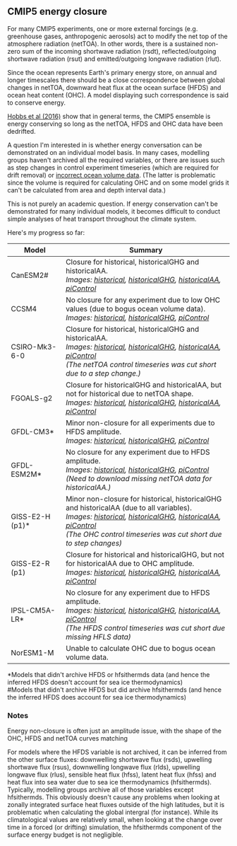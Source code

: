 ## CMIP5 energy closure

For many CMIP5 experiments, one or more external forcings (e.g. greenhouse gases, anthropogenic aerosols)
act to modify the net top of the atmosphere radiation (netTOA).
In other words, there is a sustained non-zero sum of the incoming shortwave radiation (rsdt),
reflected/outgoing shortwave radiation (rsut) and emitted/outgoing longwave radiation (rlut).  

Since the ocean represents Earth's primary energy store, on annual and longer timescales
there should be a close correspondence between global changes in netTOA,
downward heat flux at the ocean surface (HFDS) and ocean heat content (OHC).
A model displaying such correspondence is said to conserve energy.

[Hobbs et al (2016)](https://journals.ametsoc.org/doi/10.1175/JCLI-D-15-0477.1) show that in general terms,
the CMIP5 ensemble is energy conserving so long as the netTOA, HFDS and OHC data have been dedrifted.

A question I'm interested in is whether energy conversation can be demonstrated on an individual model basis.
In many cases, modelling groups haven't archived all the required variables,
or there are issues such as step changes in control experiment timeseries (which are required for drift removal)
or [incorrect ocean volume data](https://github.com/DamienIrving/ocean-analysis/blob/master/development/volume_validation.ipynb).
(The latter is problematic since the volume is required for calculating OHC
and on some model grids it can't be calculated from area and depth interval data.)

This is not purely an academic question. If energy conservation can't be demonstrated for many individual models,
it becomes difficult to conduct simple analyses of heat transport throughout the climate system.

Here's my progress so far:

| Model           | Summary             |                                                               
| ---             | ---                 |                                                      
| CanESM2#        | Closure for historical, historicalGHG and historicalAA. <br/> *Images: [historical](https://www.flickr.com/photos/69921266@N08/41131107735/), [historicalGHG](https://www.flickr.com/photos/69921266@N08/41986802922/), [historicalAA](https://www.flickr.com/photos/69921266@N08/42112837922/), [piControl](https://www.flickr.com/photos/69921266@N08/42159310731/)* |
| CCSM4           | No closure for any experiment due to low OHC values (due to bogus ocean volume data). <br/> *Images: [historical](https://www.flickr.com/photos/69921266@N08/27288104737/), [historicalGHG](https://www.flickr.com/photos/69921266@N08/27288104597/), [piControl](https://www.flickr.com/photos/69921266@N08/27288104447/)* |
| CSIRO-Mk3-6-0   | Closure for historical, historicalGHG and historicalAA. <br/> *Images: [historical](https://www.flickr.com/photos/69921266@N08/40373452040/), [historicalGHG](https://www.flickr.com/photos/69921266@N08/40373451860/), [historicalAA](https://www.flickr.com/photos/69921266@N08/27309155297/), [piControl](https://www.flickr.com/photos/69921266@N08/40373451640/)* <br/> *(The netTOA control timeseries was cut short due to a step change.)* |
| FGOALS-g2       | Closure for historicalGHG and historicalAA, but not for historical due to netTOA shape. <br/> *Images: [historical](https://www.flickr.com/photos/69921266@N08/42113209582/), [historicalGHG](https://www.flickr.com/photos/69921266@N08/42031318811/), [historicalAA](https://www.flickr.com/photos/69921266@N08/42031320271/), [piControl](https://www.flickr.com/photos/69921266@N08/28287866918/)* |
| GFDL-CM3*       | Minor non-closure for all experiments due to HFDS amplitude. <br/> *Images: [historical](https://www.flickr.com/photos/69921266@N08/40223449580/), [historicalGHG](https://www.flickr.com/photos/69921266@N08/40223451350/), [piControl](https://www.flickr.com/photos/69921266@N08/41439145274/)* | 
| GFDL-ESM2M*     | No closure for any experiment due to HFDS amplitude. <br/> *Images: [historical](https://www.flickr.com/photos/69921266@N08/40352935960/), [historicalGHG](https://www.flickr.com/photos/69921266@N08/41258866525/), [piControl](https://www.flickr.com/photos/69921266@N08/41258866415/)* <br/> *(Need to download missing netTOA data for historicalAA.)*  |
| GISS-E2-H (p1)* | Minor non-closure for historical, historicalGHG and historicalAA (due to all variables). <br/> *Images: [historical](https://www.flickr.com/photos/69921266@N08/41367480825/), [historicalGHG](https://www.flickr.com/photos/69921266@N08/41367480555/), [historicalAA](https://www.flickr.com/photos/69921266@N08/28396150098/), [piControl](https://www.flickr.com/photos/69921266@N08/27398767637/)* <br/> *(The OHC control timeseries was cut short due to step changes)* |
| GISS-E2-R (p1)  | Closure for historical and historicalGHG, but not for historicalAA due to OHC amplitude. <br/> *Images: [historical](https://www.flickr.com/photos/69921266@N08/28287701048/), [historicalGHG](https://www.flickr.com/photos/69921266@N08/27288632717/), [historicalAA](https://www.flickr.com/photos/69921266@N08/40353123460/), [piControl](https://www.flickr.com/photos/69921266@N08/28287700818/)* |
| IPSL-CM5A-LR*   | No closure for any experiment due to HFDS amplitude. <br/> *Images: [historical](https://www.flickr.com/photos/69921266@N08/40435966960/), [historicalGHG](https://www.flickr.com/photos/69921266@N08/41521709284/), [historicalAA](https://www.flickr.com/photos/69921266@N08/42196735552/), [piControl](https://www.flickr.com/photos/69921266@N08/40435966680/)* <br/> *(The HFDS control timeseries was cut short due missing HFLS data)* |
| NorESM1-M       | Unable to calculate OHC due to bogus ocean volume data. |

*Models that didn't archive HFDS or hfsithermds data (and hence the inferred HFDS doesn't account for sea ice thermodynamics)  
#Models that didn't archive HFDS but did archive hfsithermds (and hence the inferred HFDS does account for sea ice thermodynamics)


### Notes

Energy non-closure is often just an amplitude issue, with the shape of the OHC, HFDS and netTOA curves matching

For models where the HFDS variable is not archived, it can be inferred from the other surface fluxes: downwelling shortwave flux (rsds), upwelling shortwave flux (rsus), downwelling longwave flux (rlds), upwelling longwave flux (rlus), sensible heat flux (hfss), latent heat flux (hfss) and heat flux into sea water due to sea ice thermodynamics (hfsithermds). Typically, modelling groups archive all of those variables except hfsithermds. This obviously doesn't cause any problems when looking at zonally integrated surface heat fluxes outside of the high latitudes, but it is problematic when calculating the global intergral (for instance). While its climatological values are relatively small, when looking at the change over time in a forced (or drifting) simulation, the hfsithermds component of the surface energy budget is not negligible.  
